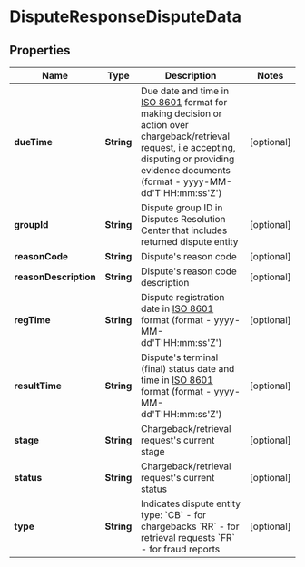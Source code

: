 
# DisputeResponseDisputeData

## Properties
Name | Type | Description | Notes
------------ | ------------- | ------------- | -------------
**dueTime** | **String** | Due date and time in [ISO 8601](https://en.wikipedia.org/wiki/ISO_8601) format for making decision or action over chargeback/retrieval request, i.e accepting, disputing or providing evidence documents (format - yyyy-MM-dd&#39;T&#39;HH:mm:ss&#39;Z&#39;) |  [optional]
**groupId** | **String** | Dispute group ID in Disputes Resolution Center that includes returned dispute entity |  [optional]
**reasonCode** | **String** | Dispute&#39;s reason code |  [optional]
**reasonDescription** | **String** | Dispute&#39;s reason code description |  [optional]
**regTime** | **String** | Dispute registration date in [ISO 8601](https://en.wikipedia.org/wiki/ISO_8601) format (format - yyyy-MM-dd&#39;T&#39;HH:mm:ss&#39;Z&#39;) |  [optional]
**resultTime** | **String** | Dispute&#39;s terminal (final) status date and time in [ISO 8601](https://en.wikipedia.org/wiki/ISO_8601) format (format - yyyy-MM-dd&#39;T&#39;HH:mm:ss&#39;Z&#39;) |  [optional]
**stage** | **String** | Chargeback/retrieval request&#39;s current stage |  [optional]
**status** | **String** | Chargeback/retrieval request&#39;s current status |  [optional]
**type** | **String** | Indicates dispute entity type: &#x60;CB&#x60; - for chargebacks &#x60;RR&#x60; - for retrieval requests &#x60;FR&#x60; - for fraud reports |  [optional]



